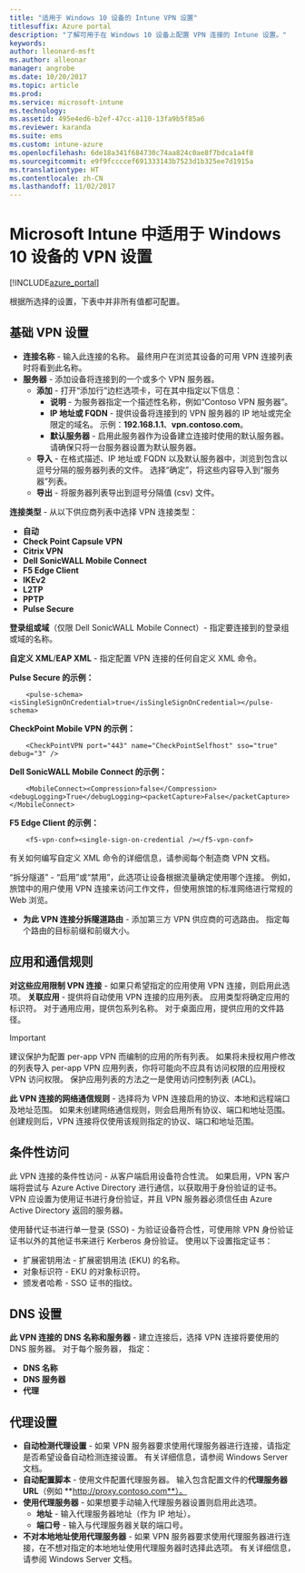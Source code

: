 ```yaml
---
title: "适用于 Windows 10 设备的 Intune VPN 设置"
titlesuffix: Azure portal
description: "了解可用于在 Windows 10 设备上配置 VPN 连接的 Intune 设置。"
keywords: 
author: lleonard-msft
ms.author: alleonar
manager: angrobe
ms.date: 10/20/2017
ms.topic: article
ms.prod: 
ms.service: microsoft-intune
ms.technology: 
ms.assetid: 495e4ed6-b2ef-47cc-a110-13fa9b5f85a6
ms.reviewer: karanda
ms.suite: ems
ms.custom: intune-azure
ms.openlocfilehash: 6de18a341f684730c74aa824c0ae8f7bdca1a4f8
ms.sourcegitcommit: e9f9fccccef691333143b7523d1b325ee7d1915a
ms.translationtype: HT
ms.contentlocale: zh-CN
ms.lasthandoff: 11/02/2017
---
```

# <a name="vpn-settings-for-windows-10-devices-in-microsoft-intune"></a>Microsoft Intune 中适用于 Windows 10 设备的 VPN 设置

[!INCLUDE[azure_portal](./includes/azure_portal.md)]

根据所选择的设置，下表中并非所有值都可配置。


## <a name="base-vpn-settings"></a>基础 VPN 设置


- **连接名称** - 输入此连接的名称。 最终用户在浏览其设备的可用 VPN 连接列表时将看到此名称。
- **服务器** - 添加设备将连接到的一个或多个 VPN 服务器。
    - **添加** - 打开“添加行”边栏选项卡，可在其中指定以下信息：
        - **说明** - 为服务器指定一个描述性名称，例如“Contoso VPN 服务器”。
        - **IP 地址或 FQDN** - 提供设备将连接到的 VPN 服务器的 IP 地址或完全限定的域名。 示例：**192.168.1.1**、**vpn.contoso.com**。
        - **默认服务器** - 启用此服务器作为设备建立连接时使用的默认服务器。 请确保只将一台服务器设置为默认服务器。
    - **导入** - 在格式描述、IP 地址或 FQDN 以及默认服务器中，浏览到包含以逗号分隔的服务器列表的文件。 选择“确定”，将这些内容导入到“服务器”列表。
    - **导出** - 将服务器列表导出到逗号分隔值 (csv) 文件。

**连接类型** - 从以下供应商列表中选择 VPN 连接类型：
- **自动**
- **Check Point Capsule VPN**
- **Citrix VPN**
- **Dell SonicWALL Mobile Connect**
- **F5 Edge Client**
- **IKEv2**
- **L2TP**
- **PPTP**
- **Pulse Secure**


**登录组或域**（仅限 Dell SonicWALL Mobile Connect）- 指定要连接到的登录组或域的名称。

**自定义 XML**/**EAP XML** - 指定配置 VPN 连接的任何自定义 XML 命令。

**Pulse Secure 的示例：**

```
    <pulse-schema><isSingleSignOnCredential>true</isSingleSignOnCredential></pulse-schema>
```

**CheckPoint Mobile VPN 的示例：**

```
    <CheckPointVPN port="443" name="CheckPointSelfhost" sso="true" debug="3" />
```

**Dell SonicWALL Mobile Connect 的示例：**

```
    <MobileConnect><Compression>false</Compression><debugLogging>True</debugLogging><packetCapture>False</packetCapture></MobileConnect>
```

**F5 Edge Client 的示例：**

```
    <f5-vpn-conf><single-sign-on-credential /></f5-vpn-conf>
```

有关如何编写自定义 XML 命令的详细信息，请参阅每个制造商 VPN 文档。

“拆分隧道” - “启用”或“禁用”，此选项让设备根据流量确定使用哪个连接。 例如，旅馆中的用户使用 VPN 连接来访问工作文件，但使用旅馆的标准网络进行常规的 Web 浏览。
- **为此 VPN 连接分拆隧道路由** - 添加第三方 VPN 供应商的可选路由。 指定每个路由的目标前缀和前缀大小。

## <a name="apps-and-traffic-rules"></a>应用和通信规则

**对这些应用限制 VPN 连接** - 如果只希望指定的应用使用 VPN 连接，则启用此选项。
**关联应用** - 提供将自动使用 VPN 连接的应用列表。 应用类型将确定应用的标识符。 对于通用应用，提供包系列名称。 对于桌面应用，提供应用的文件路径。

>[!IMPORTANT]
>建议保护为配置 per-app VPN 而编制的应用的所有列表。 如果将未授权用户修改的列表导入 per-app VPN 应用列表，你将可能向不应具有访问权限的应用授权 VPN 访问权限。 保护应用列表的方法之一是使用访问控制列表 (ACL)。

**此 VPN 连接的网络通信规则** - 选择将为 VPN 连接启用的协议、本地和远程端口及地址范围。 如果未创建网络通信规则，则会启用所有协议、端口和地址范围。 创建规则后，VPN 连接将仅使用该规则指定的协议、端口和地址范围。


## <a name="conditional-access"></a>条件性访问

此 VPN 连接的条件性访问 - 从客户端启用设备符合性流。 如果启用，VPN 客户端将尝试与 Azure Active Directory 进行通信，以获取用于身份验证的证书。 VPN 应设置为使用证书进行身份验证，并且 VPN 服务器必须信任由 Azure Active Directory 返回的服务器。

使用替代证书进行单一登录 (SSO) - 为验证设备符合性，可使用除 VPN 身份验证证书以外的其他证书来进行 Kerberos 身份验证。 使用以下设置指定证书： 

- 扩展密钥用法 - 扩展密钥用法 (EKU) 的名称。
- 对象标识符 - EKU 的对象标识符。
- 颁发者哈希 - SSO 证书的指纹。

## <a name="dns-settings"></a>DNS 设置

**此 VPN 连接的 DNS 名称和服务器** - 建立连接后，选择 VPN 连接将要使用的 DNS 服务器。
对于每个服务器， 指定：
- **DNS 名称**
- **DNS 服务器**
- **代理**

## <a name="proxy-settings"></a>代理设置

- **自动检测代理设置** - 如果 VPN 服务器要求使用代理服务器进行连接，请指定是否希望设备自动检测连接设置。 有关详细信息，请参阅 Windows Server 文档。
- **自动配置脚本** - 使用文件配置代理服务器。 输入包含配置文件的**代理服务器 URL**（例如 **http://proxy.contoso.com**）。
- **使用代理服务器** - 如果想要手动输入代理服务器设置则启用此选项。
    - **地址** - 输入代理服务器地址（作为 IP 地址）。
    - **端口号** - 输入与代理服务器关联的端口号。
- **不对本地地址使用代理服务器** - 如果 VPN 服务器要求使用代理服务器进行连接，在不想对指定的本地地址使用代理服务器时选择此选项。 有关详细信息，请参阅 Windows Server 文档。
